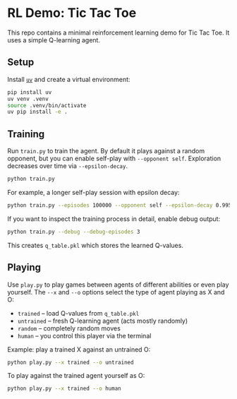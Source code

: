 # RL Demo: Tic Tac Toe

This repo contains a minimal reinforcement learning demo for Tic Tac Toe.
It uses a simple Q-learning agent.

## Setup

Install [`uv`](https://docs.astral.sh/uv/) and create a virtual environment:

```bash
pip install uv
uv venv .venv
source .venv/bin/activate
uv pip install -e .
```

## Training

Run `train.py` to train the agent. By default it plays against a random
opponent, but you can enable self-play with `--opponent self`.
Exploration decreases over time via `--epsilon-decay`.

```bash
python train.py
```

For example, a longer self-play session with epsilon decay:

```bash
python train.py --episodes 100000 --opponent self --epsilon-decay 0.995
```

If you want to inspect the training process in detail, enable debug output:

```bash
python train.py --debug --debug-episodes 3
```

This creates `q_table.pkl` which stores the learned Q-values.

## Playing

Use `play.py` to play games between agents of different abilities or even play yourself. The `--x` and `--o` options select the type of agent playing as X and O:

- `trained` &ndash; load Q-values from `q_table.pkl`
- `untrained` &ndash; fresh Q-learning agent (acts mostly randomly)
- `random` &ndash; completely random moves
- `human` &ndash; you control this player via the terminal

Example: play a trained X against an untrained O:

```bash
python play.py --x trained --o untrained
```

To play against the trained agent yourself as O:

```bash
python play.py --x trained --o human
```